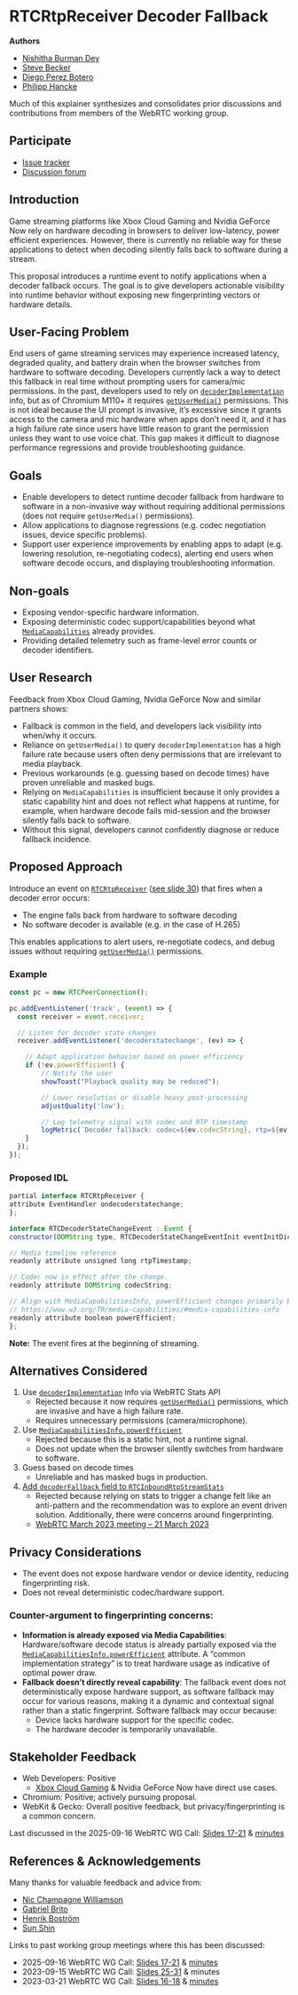# RTCRtpReceiver Decoder Fallback

**Authors**
* [Nishitha Burman Dey](https://github.com/nishitha-burman)
* [Steve Becker](https://github.com/SteveBeckerMSFT)
* [Diego Perez Botero](https://github.com/Diego-Perez-Botero)
* [Philipp Hancke](https://github.com/fippo)

Much of this explainer synthesizes and consolidates prior discussions and contributions from members of the WebRTC working group.

## Participate
* [Issue tracker](https://github.com/MicrosoftEdge/MSEdgeExplainers/labels/DecoderFallback)
* [Discussion forum](https://github.com/w3c/webrtc-extensions/issues/146)

## Introduction
Game streaming platforms like Xbox Cloud Gaming and Nvidia GeForce Now rely on hardware decoding in browsers to deliver low-latency, power efficient experiences. However, there is currently no reliable way for these applications to detect when decoding silently falls back to software during a stream. 

This proposal introduces a runtime event to notify applications when a decoder fallback occurs. The goal is to give developers actionable visibility into runtime behavior without exposing new fingerprinting vectors or hardware details.

## User-Facing Problem
End users of game streaming services may experience increased latency, degraded quality, and battery drain when the browser switches from hardware to software decoding. Developers currently lack a way to detect this fallback in real time without prompting users for camera/mic permissions. In the past, developers used to rely on [`decoderImplementation`](https://w3c.github.io/webrtc-stats/#dom-rtcinboundrtpstreamstats-decoderimplementation) info, but as of Chromium M110+ it requires [`getUserMedia()`](https://developer.mozilla.org/en-US/docs/Web/API/MediaDevices/getUserMedia) permissions. This is not ideal because the UI prompt is invasive, it’s excessive since it grants access to the camera and mic hardware when apps don’t need it, and it has a high failure rate since users have little reason to grant the permission unless they want to use voice chat. This gap makes it difficult to diagnose performance regressions and provide troubleshooting guidance.  

## Goals
* Enable developers to detect runtime decoder fallback from hardware to software in a non-invasive way without requiring additional permissions (does not require `getUserMedia()` permissions).
* Allow applications to diagnose regressions (e.g. codec negotiation issues, device specific problems).
* Support user experience improvements by enabling apps to adapt (e.g. lowering resolution, re-negotiating codecs), alerting end users when software decode occurs, and displaying troubleshooting information. 

## Non-goals
* Exposing vendor-specific hardware information.
* Exposing deterministic codec support/capabilities beyond what [`MediaCapabilities`](https://developer.mozilla.org/en-US/docs/Web/API/Media_Capabilities_API) already provides.
* Providing detailed telemetry such as frame-level error counts or decoder identifiers. 

## User Research
Feedback from Xbox Cloud Gaming, Nvidia GeForce Now and similar partners shows:
* Fallback is common in the field, and developers lack visibility into when/why it occurs. 
* Reliance on `getUserMedia()` to query `decoderImplementation` has a high failure rate because users often deny permissions that are irrelevant to media playback. 
* Previous workarounds (e.g. guessing based on decode times) have proven unreliable and masked bugs. 
* Relying on `MediaCapabilities` is insufficient because it only provides a static capability hint and does not reflect what happens at runtime, for example, when hardware decode fails mid-session and the browser silently falls back to software. 
* Without this signal, developers cannot confidently diagnose or reduce fallback incidence. 

## Proposed Approach
Introduce an event on [`RTCRtpReceiver`](https://developer.mozilla.org/en-US/docs/Web/API/RTCRtpReceiver) ([see slide 30](https://docs.google.com/presentation/d/1FpCAlxvRuC0e52JrthMkx-ILklB5eHszbk8D3FIuSZ0/edit?slide=id.g2452ff65d17_0_71#slide=id.g2452ff65d17_0_71)) that fires when a decoder error occurs:
* The engine falls back from hardware to software decoding
* No software decoder is available (e.g. in the case of H.265)

This enables applications to alert users, re-negotiate codecs, and debug issues without requiring [`getUserMedia()`](https://developer.mozilla.org/en-US/docs/Web/API/MediaDevices/getUserMedia) permissions.

### Example

```JavaScript
const pc = new RTCPeerConnection();

pc.addEventListener('track', (event) => {
  const receiver = event.receiver;

  // Listen for decoder state changes
  receiver.addEventListener('decoderstatechange', (ev) => {

    // Adapt application behavior based on power efficiency
    if (!ev.powerEfficient) {
        // Notify the user
        showToast("Playback quality may be reduced");

        // Lower resolution or disable heavy post-processing
        adjustQuality('low');

        // Log telemetry signal with codec and RTP timestamp
        logMetric(`Decoder fallback: codec=${ev.codecString}, rtp=${ev.rtpTimestamp}`);
    }
  });
});

```
### Proposed IDL

```JavaScript
partial interface RTCRtpReceiver {
attribute EventHandler ondecoderstatechange;
};

interface RTCDecoderStateChangeEvent : Event {
constructor(DOMString type, RTCDecoderStateChangeEventInit eventInitDict);

// Media timeline reference
readonly attribute unsigned long rtpTimestamp;

// Codec now in effect after the change.
readonly attribute DOMString codecString; 

// Align with MediaCapabilitiesInfo, powerEfficient changes primarily based on hardware/software decoder
// https://www.w3.org/TR/media-capabilities/#media-capabilities-info
readonly attribute boolean powerEfficient;
};
```
**Note:** The event fires at the beginning of streaming.

## Alternatives Considered
1. Use [`decoderImplementation`](https://w3c.github.io/webrtc-stats/#dom-rtcinboundrtpstreamstats-decoderimplementation) info via WebRTC Stats API
    * Rejected because it now requires [`getUserMedia()`](https://developer.mozilla.org/en-US/docs/Web/API/MediaDevices/getUserMedia) permissions, which are invasive and have a high failure rate. 
    * Requires unnecessary permissions (camera/microphone).
2.	Use [`MediaCapabilitiesInfo.powerEfficient`](https://www.w3.org/TR/media-capabilities/#media-capabilities-info)
    * Rejected because this is a static hint, not a runtime signal.
    * Does not update when the browser silently switches from hardware to software.
3.	Guess based on decode times
    * Unreliable and has masked bugs in production.
4.	[Add `decoderFallback` field to `RTCInboundRtpStreamStats`](https://github.com/w3c/webrtc-stats/pull/725)
    * Rejected because relying on stats to trigger a change felt like an anti-pattern and the recommendation was to explore an event driven solution. Additionally, there were concerns around fingerprinting.
    * [WebRTC March 2023 meeting – 21 March 2023](https://www.w3.org/2023/03/21-webrtc-minutes.html)

## Privacy Considerations
* The event does not expose hardware vendor or device identity, reducing fingerprinting risk. 
* Does not reveal deterministic codec/hardware support.

### Counter-argument to fingerprinting concerns: 
* **Information is already exposed via Media Capabilities**: Hardware/software decode status is already partially exposed via the [`MediaCapabilitiesInfo.powerEfficient`](https://www.w3.org/TR/media-capabilities/#media-capabilities-info) attribute. A “common implementation strategy” is to treat hardware usage as indicative of optimal power draw.
* **Fallback doesn’t directly reveal capability**: The fallback event does not deterministically expose hardware support, as software fallback may occur for various reasons, making it a dynamic and contextual signal rather than a static fingerprint. Software fallback may occur because:
    * Device lacks hardware support for the specific codec. 
    * The hardware decoder is temporarily unavailable.

## Stakeholder Feedback
* Web Developers: Positive
    * [Xbox Cloud Gaming](https://github.com/w3c/webrtc-stats/pull/725#discussion_r1093134014) & Nvidia GeForce Now have direct use cases.
* Chromium: Positive; actively pursuing proposal.
* WebKit & Gecko: Overall positive feedback, but privacy/fingerprinting is a common concern. 

Last discussed in the 2025-09-16 WebRTC WG Call: [Slides 17-21](https://docs.google.com/presentation/d/11rr8X4aOao1AmvyoDLX8o9CPCmnDHkWGRM3nB4Q_104/edit?slide=id.g37afa1cfe47_0_26#slide=id.g37afa1cfe47_0_26) & [minutes](https://www.w3.org/2025/09/16-webrtc-minutes.html)

## References & Acknowledgements 
Many thanks for valuable feedback and advice from:
* [Nic Champagne Williamson](https://github.com/champnic)
* [Gabriel Brito](https://github.com/gabrielsanbrito)
* [Henrik Boström](https://github.com/henbos)
* [Sun Shin](https://github.com/xingri)

Links to past working group meetings where this has been discussed:
* 2025-09-16 WebRTC WG Call: [Slides 17-21](https://docs.google.com/presentation/d/11rr8X4aOao1AmvyoDLX8o9CPCmnDHkWGRM3nB4Q_104/edit?slide=id.g37afa1cfe47_0_26#slide=id.g37afa1cfe47_0_26) & [minutes](https://www.w3.org/2025/09/16-webrtc-minutes.html)
* 2023-09-15 WebRTC WG Call: [Slides 25-31](https://docs.google.com/presentation/d/1FpCAlxvRuC0e52JrthMkx-ILklB5eHszbk8D3FIuSZ0/edit?slide=id.g2452ff65d17_0_71#slide=id.g2452ff65d17_0_71) & minutes
* 2023-03-21 WebRTC WG Call: [Slides 16-18](https://lists.w3.org/Archives/Public/www-archive/2023Mar/att-0004/WEBRTCWG-2023-03-21.pdf) & [minutes](https://www.w3.org/2023/03/21-webrtc-minutes.html)

